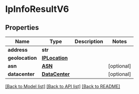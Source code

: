 # IpInfoResultV6

## Properties
Name | Type | Description | Notes
------------ | ------------- | ------------- | -------------
**address** | **str** |  | 
**geolocation** | [**IPLocation**](IPLocation.md) |  | 
**asn** | [**ASN**](ASN.md) |  | [optional] 
**datacenter** | [**DataCenter**](DataCenter.md) |  | [optional] 

[[Back to Model list]](../README.md#documentation-for-models) [[Back to API list]](../README.md#documentation-for-api-endpoints) [[Back to README]](../README.md)

